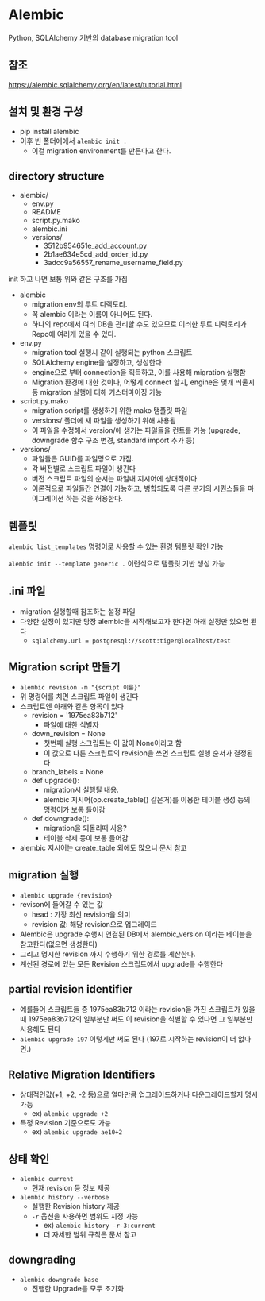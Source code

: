 # Alembic

Python, SQLAlchemy 기반의 database migration tool

## 참조
https://alembic.sqlalchemy.org/en/latest/tutorial.html

## 설치 및 환경 구성

- pip install alembic
- 이후 빈 폴더에에서 `alembic init .`
  - 이걸 migration environment를 만든다고 한다.

## directory structure

- alembic/
  - env.py
  - README
  - script.py.mako
  - alembic.ini
  - versions/
    - 3512b954651e_add_account.py
    - 2b1ae634e5cd_add_order_id.py
    - 3adcc9a56557_rename_username_field.py

init 하고 나면 보통 위와 같은 구조를 가짐 

- alembic
  - migration env의 루트 디렉토리. 
  - 꼭 alembic 이라는 이름이 아니어도 된다.
  - 하나의 repo에서 여러 DB을 관리할 수도 있으므로 이러한 루트 디렉토리가 Repo에 여러개 있을 수 있다.
- env.py
  - migration tool 실행시 같이 실행되는 python 스크립트
  - SQLAlchemy engine을 설정하고, 생성한다
  - engine으로 부터 connection을 획득하고, 이를 사용해 migration 실행함
  - Migration 환경에 대한 것이나, 어떻게 connect 할지, engine은 몇개 띄울지 등 migration 실행에 대해 커스터마이징 가능
- script.py.mako
  - migration script를 생성하기 위한 mako 탬플릿 파일
  - versions/ 폴더에 새 파일을 생성하기 위해 사용됨
  - 이 파일을 수정해서 version/에 생기는 파일들을 컨트롤 가능 (upgrade, downgrade 함수 구조 변경, standard import 추가 등)
- versions/
  - 파일들은 GUID를 파일명으로 가짐.
  - 각 버전별로 스크립트 파일이 생긴다
  - 버전 스크립트 파일의 순서는 파일내 지시어에 상대적이다
  - 이론적으로 파일들간 연결이 가능하고, 병합되도록 다른 분기의 시퀀스들을 마이그레이션 하는 것을 허용한다.


## 템플릿

`alembic list_templates` 명령어로 사용할 수 있는 환경 템플릿 확인 가능

`alembic init --template generic .` 이런식으로 탬플릿 기반 생성 가능


## .ini 파일

- migration 실행할때 참조하는 설정 파일
- 다양한 설정이 있지만 당장 alembic을 시작해보고자 한다면 아래 설정만 있으면 된다
  - `sqlalchemy.url = postgresql://scott:tiger@localhost/test`

## Migration script 만들기

- `alembic revision -m "{script 이름}"`
- 위 명령어를 치면 스크립트 파일이 생긴다
- 스크립트엔 아래와 같은 항목이 있다
  - revision = '1975ea83b712'
    - 파일에 대한 식별자
  - down_revision = None
    - 첫번째 실행 스크립트는 이 값이 None이라고 함
    - 이 값으로 다른 스크립트의 revision을 쓰면 스크립트 실행 순서가 결정된다
  - branch_labels = None
  - def upgrade():
    - migration시 실행될 내용. 
    - alembic 지시어(op.create_table() 같은거)를 이용한 테이블 생성 등의 명령어가 보통 들어감
  - def downgrade():
    - migration을 되돌리때 사용?
    - 테이블 삭제 등이 보통 들어감
- alembic 지시어는 create_table 외에도 많으니 문서 참고

## migration 실행
- `alembic upgrade {revision}`
- revison에 들어갈 수 있는 값
  - head : 가장 최신 revision을 의미
  - revision 값: 해당 revision으로 업그레이드
- Alembic은 upgrade 수행시 연결된 DB에서 alembic_version 이라는 테이블을 참고한다(없으면 생성한다)
- 그리고 명시한 revision 까지 수행하기 위한 경로를 계산한다. 
- 계산된 경로에 있는 모든 Revision 스크립트에서 upgrade를 수행한다

## partial revision identifier
- 예를들어 스크립트들 중 1975ea83b712 이라는 revision을 가진 스크립트가 있을때 1975ea83b712의 일부분만 써도 이 revision을 식별할 수 있다면 그 일부분만 사용해도 된다
- `alembic upgrade 197` 이렇게만 써도 된다 (197로 시작하는 revision이 더 없다면.)

## Relative Migration Identifiers
- 상대적인값(+1, +2, -2 등)으로 얼마만큼 업그레이드하거나 다운그레이드할지 명시 가능
  - ex) `alembic upgrade +2`
- 특정 Revision 기준으로도 가능 
  - ex) `alembic upgrade ae10+2`

## 상태 확인
- `alembic current`
  - 현재 revision 등 정보 제공
- `alembic history --verbose`
  - 실행한 Revision history 제공
  - `-r` 옵션을 사용하면 범위도 지정 가능
    - ex) `alembic history -r-3:current`
    - 더 자세한 범위 규칙은 문서 참고

## downgrading
- `alembic downgrade base`
  - 진행한 Upgrade를 모두 초기화